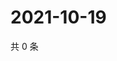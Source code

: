 # 2021-10-19

共 0 条

<!-- BEGIN WEIBO -->
<!-- 最后更新时间 Tue Oct 19 2021 02:00:56 GMT+0800 (China Standard Time) -->

<!-- END WEIBO -->
